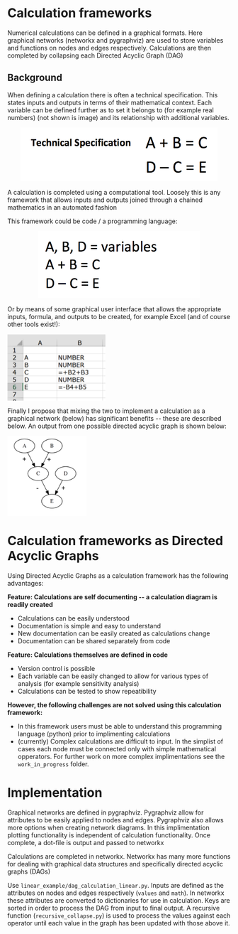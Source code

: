 # Calculation frameworks 

Numerical calculations can be defined in a graphical formats. Here graphical networks (networkx and pygraphviz) are used to store variables and functions on nodes and edges respectively. Calculations are then completed by collapsing each Directed Acyclic Graph (DAG)

## Background 

When defining a calculation there is often a technical specification. This states inputs and outputs in terms of their mathematical context. Each variable can be defined further as to set it belongs to (for example real numbers) (not shown is image) and its relationship with additional variables.

<center>
<img src="https://github.com/jdvt/dag-calculation-framework/blob/master/readme_images/technical_specification.png" height="120">
</center>

A calculation is completed using a computational tool. Loosely this is any framework that allows inputs and outputs joined through a chained mathematics in an automated fashion

This framework could be code / a programming language: 

<center>
<img src="https://github.com/jdvt/dag-calculation-framework/blob/master/readme_images/code_implementation.png" height="150">
</center>

Or by means of some graphical user interface that allows the appropriate inputs, formula, and outputs to be created, for example Excel (and of course other tools exist!): 

<img src="https://github.com/jdvt/dag-calculation-framework/blob/master/readme_images/excel_implementation.png" align="middle" height="150">

Finally I propose that mixing the two to implement a calculation as a graphical network (below) has significant benefits -- these are described below. An output from one possible directed acyclic graph is shown below: 

<img src="https://github.com/jdvt/dag-calculation-framework/blob/master/readme_images/graphical_network_implementation.png" height="180" align="middle">

# Calculation frameworks as Directed Acyclic Graphs

Using Directed Acyclic Graphs as a calculation framework has the following advantages:

**Feature: Calculations are self documenting -- a calculation diagram is readily created**

* Calculations can be easily understood 
* Documentation is simple and easy to understand  
* New documentation can be easily created as calculations change 
* Documentation can be shared separately from code 

**Feature: Calculations themselves are defined in code** 

* Version control is possible 
* Each variable can be easily changed to allow for various types of analysis (for example sensitivity analysis)
* Calculations can be tested to show repeatibility  

**However, the following challenges are not solved using this calculation framework:**
* In this framework users must be able to understand this programming language (python) prior to implimenting calculations
* (currently) Complex calculations are difficult to input. In the simplist of cases each node must be connected only with simple mathematical opperators. For further work on more complex implimentations see the ```work_in_progress``` folder. 

# Implementation 

Graphical networks are defined in pygraphviz. Pygraphviz allow for attributes to be easily applied to nodes and edges. Pygraphviz also allows more options when creating network diagrams. In this implimentation plotting functionality is independent of calculation functionality. Once complete, a dot-file is output and passed to networkx

Calculations are completed in networkx. Networkx has many more functions for dealing with graphical data structures and specifically directed acyclic graphs (DAGs)

Use ```linear_example/dag_calculation_linear.py```. Inputs are defined as the attributes on nodes and edges respectively (```values``` and ```math```). In networkx these attributes are converted to dictionaries for use in calculation. Keys are sorted in order to process the DAG from input to final output. A recursive function (```recursive_collapse.py```) is used to process the values against each operator until each value in the graph has been updated with those above it. 